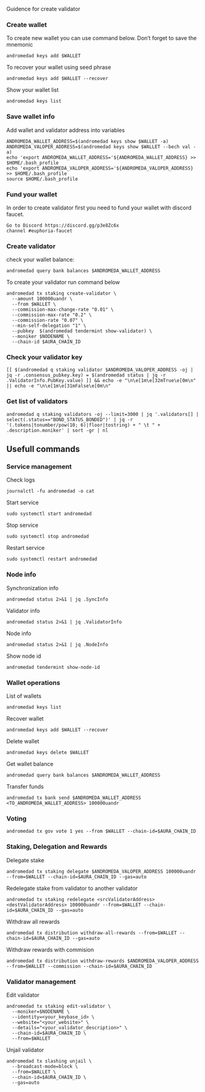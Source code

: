 Guidence for create validator

### Create wallet
To create new wallet you can use command below. Don’t forget to save the mnemonic
```
andromedad keys add $WALLET
```

To recover your wallet using seed phrase
```
andromedad keys add $WALLET --recover
```

Show your wallet list
```
andromedad keys list
```

### Save wallet info
Add wallet and validator address into variables 
```
ANDROMEDA_WALLET_ADDRESS=$(andromedad keys show $WALLET -a)
ANDROMEDA_VALOPER_ADDRESS=$(andromedad keys show $WALLET --bech val -a)
echo 'export ANDROMEDA_WALLET_ADDRESS='${ANDROMEDA_WALLET_ADDRESS} >> $HOME/.bash_profile
echo 'export ANDROMEDA_VALOPER_ADDRESS='${ANDROMEDA_VALOPER_ADDRESS} >> $HOME/.bash_profile
source $HOME/.bash_profile
```

### Fund your wallet
In order to create validator first you need to fund your wallet with discord faucet.
```
Go to Discord https://discord.gg/p3e8Zc6x
channel #euphoria-faucet
```

### Create validator

check your wallet balance:
```
andromedad query bank balances $ANDROMEDA_WALLET_ADDRESS
```
To create your validator run command below
```
andromedad tx staking create-validator \
  --amount 100000uandr \
  --from $WALLET \
  --commission-max-change-rate "0.01" \
  --commission-max-rate "0.2" \
  --commission-rate "0.07" \
  --min-self-delegation "1" \
  --pubkey  $(andromedad tendermint show-validator) \
  --moniker $NODENAME \
  --chain-id $AURA_CHAIN_ID
```

### Check your validator key
```
[[ $(andromedad q staking validator $ANDROMEDA_VALOPER_ADDRESS -oj | jq -r .consensus_pubkey.key) = $(andromedad status | jq -r .ValidatorInfo.PubKey.value) ]] && echo -e "\n\e[1m\e[32mTrue\e[0m\n" || echo -e "\n\e[1m\e[31mFalse\e[0m\n"
```

### Get list of validators
```
andromedad q staking validators -oj --limit=3000 | jq '.validators[] | select(.status=="BOND_STATUS_BONDED")' | jq -r '(.tokens|tonumber/pow(10; 6)|floor|tostring) + " \t " + .description.moniker' | sort -gr | nl
```

## Usefull commands
### Service management
Check logs
```
journalctl -fu andromedad -o cat
```

Start service
```
sudo systemctl start andromedad
```

Stop service
```
sudo systemctl stop andromedad
```

Restart service
```
sudo systemctl restart andromedad
```

### Node info
Synchronization info
```
andromedad status 2>&1 | jq .SyncInfo
```

Validator info
```
andromedad status 2>&1 | jq .ValidatorInfo
```

Node info
```
andromedad status 2>&1 | jq .NodeInfo
```

Show node id
```
andromedad tendermint show-node-id
```

### Wallet operations
List of wallets
```
andromedad keys list
```

Recover wallet
```
andromedad keys add $WALLET --recover
```

Delete wallet
```
andromedad keys delete $WALLET
```

Get wallet balance
```
andromedad query bank balances $ANDROMEDA_WALLET_ADDRESS
```

Transfer funds
```
andromedad tx bank send $ANDROMEDA_WALLET_ADDRESS <TO_ANDROMEDA_WALLET_ADDRESS> 100000uandr
```

### Voting
```
andromedad tx gov vote 1 yes --from $WALLET --chain-id=$AURA_CHAIN_ID
```

### Staking, Delegation and Rewards
Delegate stake
```
andromedad tx staking delegate $ANDROMEDA_VALOPER_ADDRESS 100000uandr --from=$WALLET --chain-id=$AURA_CHAIN_ID --gas=auto
```

Redelegate stake from validator to another validator
```
andromedad tx staking redelegate <srcValidatorAddress> <destValidatorAddress> 100000uandr --from=$WALLET --chain-id=$AURA_CHAIN_ID --gas=auto
```

Withdraw all rewards
```
andromedad tx distribution withdraw-all-rewards --from=$WALLET --chain-id=$AURA_CHAIN_ID --gas=auto
```

Withdraw rewards with commision
```
andromedad tx distribution withdraw-rewards $ANDROMEDA_VALOPER_ADDRESS --from=$WALLET --commission --chain-id=$AURA_CHAIN_ID
```

### Validator management
Edit validator
```
andromedad tx staking edit-validator \
  --moniker=$NODENAME \
  --identity=<your_keybase_id> \
  --website="<your_website>" \
  --details="<your_validator_description>" \
  --chain-id=$AURA_CHAIN_ID \
  --from=$WALLET
```

Unjail validator
```
andromedad tx slashing unjail \
  --broadcast-mode=block \
  --from=$WALLET \
  --chain-id=$AURA_CHAIN_ID \
  --gas=auto
```
